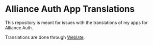 # Alliance Auth App Translations

This repository is meant for issues with the translations of my apps for Alliance Auth.

Translations are done through [Weblate](https://weblate.ppfeufer.de).
